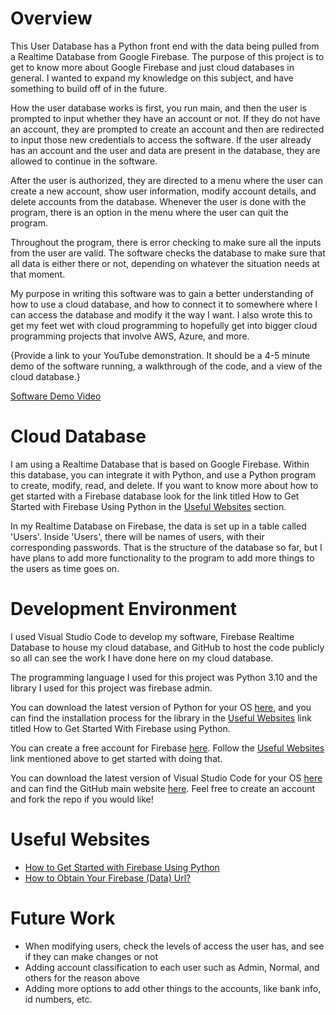 # Overview

This User Database has a Python front end with the data being pulled from a Realtime Database from Google Firebase. The purpose of this project is to get to know more about Google Firebase and just cloud databases in general. I wanted to expand my knowledge on this subject, and have something to build off of in the future.

How the user database works is first, you run main, and then the user is prompted to input whether they have an account or not. If they do not have an account, they are prompted to create an account and then are redirected to input those new credentials to access the software. If the user already has an account and the user and data are present in the database, they are allowed to continue in the software.

After the user is authorized, they are directed to a menu where the user can create a new account, show user information, modify account details, and delete accounts from the database. Whenever the user is done with the program, there is an option in the menu where the user can quit the program.

Throughout the program, there is error checking to make sure all the inputs from the user are valid. The software checks the database to make sure that all data is either there or not, depending on whatever the situation needs at that moment.

My purpose in writing this software was to gain a better understanding of how to use a cloud database, and how to connect it to somewhere where I can access the database and modify it the way I want. I also wrote this to get my feet wet with cloud programming to hopefully get into bigger cloud programming projects that involve AWS, Azure, and more.

{Provide a link to your YouTube demonstration.  It should be a 4-5 minute demo of the software running, a walkthrough of the code, and a view of the cloud database.}

[Software Demo Video](https://youtu.be/bifjmFkAaAQ)

# Cloud Database

I am using a Realtime Database that is based on Google Firebase. Within this database, you can integrate it with Python, and use a Python program to create, modify, read, and delete. If you want to know more about how to get started with a Firebase database look for the link titled How to Get Started with Firebase Using Python in the [Useful Websites](#useful-websites) section.

In my Realtime Database on Firebase, the data is set up in a table called 'Users'. Inside 'Users', there will be names of users, with their corresponding passwords. That is the structure of the database so far, but I have plans to add more functionality to the program to add more things to the users as time goes on.

# Development Environment

I used Visual Studio Code to develop my software, Firebase Realtime Database to house my cloud database, and GitHub to host the code publicly so all can see the work I have done here on my cloud database.

The programming language I used for this project was Python 3.10 and the library I used for this project was firebase admin.

You can download the latest version of Python for your OS [here](https://www.python.org/downloads/), and you can find the installation process for the library in the [Useful Websites](#useful-websites) link titled How to Get Started With Firebase using Python.

You can create a free account for Firebase [here](https://firebase.google.com/). Follow the [Useful Websites](#useful-websites) link mentioned above to get started with doing that.

You can download the latest version of Visual Studio Code for your OS [here](https://code.visualstudio.com/Download) and can find the GitHub main website [here](https://github.com/). Feel free to create an account and fork the repo if you would like!

# Useful Websites

* [How to Get Started with Firebase Using Python](https://www.freecodecamp.org/news/how-to-get-started-with-firebase-using-python/)
* [How to Obtain Your Firebase (Data) Url?](https://www.appypie.com/faqs/how-to-obtain-your-firebase-data-url)

# Future Work
* When modifying users, check the levels of access the user has, and see if they can make changes or not
* Adding account classification to each user such as Admin, Normal, and others for the reason above
* Adding more options to add other things to the accounts, like bank info, id numbers, etc.
